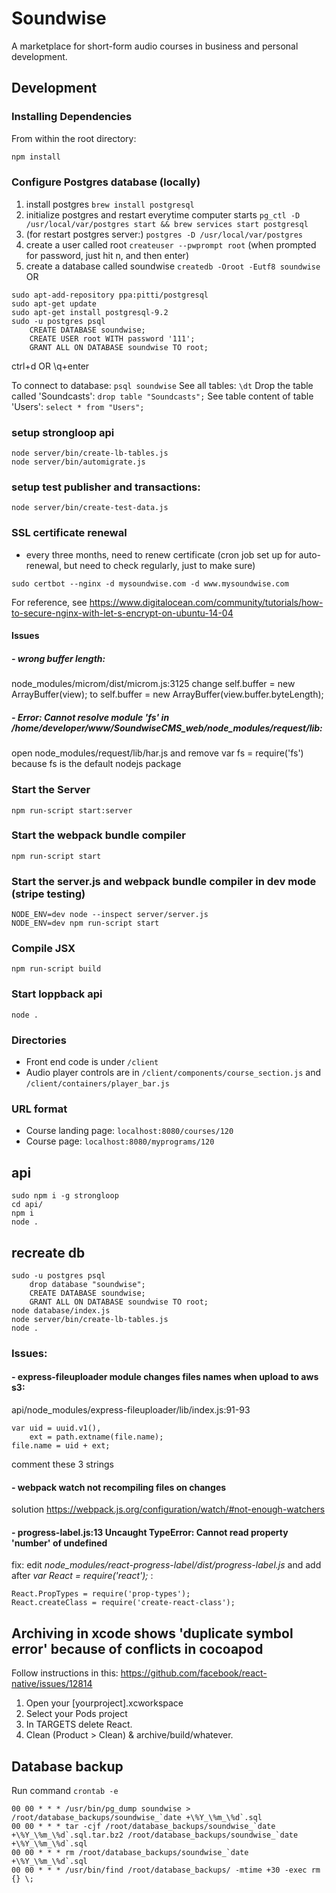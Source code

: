 # Soundwise

A marketplace for short-form audio courses in business and personal development.

## Development

### Installing Dependencies

From within the root directory:

```sh
npm install
```

### Configure Postgres database (locally)
1. install postgres
     ```brew install postgresql```
2. initialize postgres and restart everytime computer starts
     ```pg_ctl -D /usr/local/var/postgres start && brew services start postgresql```
3. (for restart postgres server:)
     ```postgres -D /usr/local/var/postgres```
4. create a user called root
     ```createuser --pwprompt root```
   (when prompted for password, just hit n, and then enter)
5. create a database called soundwise
     ```createdb -Oroot -Eutf8 soundwise```
OR
```
sudo apt-add-repository ppa:pitti/postgresql
sudo apt-get update
sudo apt-get install postgresql-9.2
sudo -u postgres psql
    CREATE DATABASE soundwise;
    CREATE USER root WITH password '111';
    GRANT ALL ON DATABASE soundwise TO root;
```
ctrl+d OR \q+enter

To connect to database:
    ```psql soundwise```
See all tables:
    `\dt`
Drop the table called 'Soundcasts':
    `drop table "Soundcasts";`
See table content of table 'Users':
    `select * from "Users";`

### setup strongloop api
```
node server/bin/create-lb-tables.js
node server/bin/automigrate.js
```
### setup test publisher and transactions:
```
node server/bin/create-test-data.js
```

### SSL certificate renewal
- every three months, need to renew certificate (cron job set up for auto-renewal, but need to check regularly, just to make sure)
```
sudo certbot --nginx -d mysoundwise.com -d www.mysoundwise.com
```
For reference, see https://www.digitalocean.com/community/tutorials/how-to-secure-nginx-with-let-s-encrypt-on-ubuntu-14-04

#### Issues

##### - wrong buffer length:
node_modules/microm/dist/microm.js:3125
change
self.buffer = new ArrayBuffer(view);
to
self.buffer = new ArrayBuffer(view.buffer.byteLength);

##### - Error: Cannot resolve module 'fs' in /home/developer/www/SoundwiseCMS_web/node_modules/request/lib:
open node_modules/request/lib/har.js
and remove
var fs = require('fs')
because fs is the default nodejs package

### Start the Server

```
npm run-script start:server
```

### Start the webpack bundle compiler

```
npm run-script start
```

### Start the server.js and webpack bundle compiler in dev mode (stripe testing)

```
NODE_ENV=dev node --inspect server/server.js
NODE_ENV=dev npm run-script start
```

### Compile JSX

```
npm run-script build
```

### Start loppback api

```
node .
```

### Directories
- Front end code is under `/client`
- Audio player controls are in `/client/components/course_section.js` and `/client/containers/player_bar.js`

### URL format
- Course landing page: `localhost:8080/courses/120`
- Course page: `localhost:8080/myprograms/120`

## api
```
sudo npm i -g strongloop
cd api/
npm i
node .
```

## recreate db
```
sudo -u postgres psql
    drop database "soundwise";
    CREATE DATABASE soundwise;
    GRANT ALL ON DATABASE soundwise TO root;
node database/index.js
node server/bin/create-lb-tables.js
node .
```

### Issues:

#### - express-fileuploader module changes files names when upload to aws s3:
api/node_modules/express-fileuploader/lib/index.js:91-93
```
var uid = uuid.v1(),
    ext = path.extname(file.name);
file.name = uid + ext;
```
comment these 3 strings

#### - webpack watch not recompiling files on changes
solution https://webpack.js.org/configuration/watch/#not-enough-watchers

#### - progress-label.js:13 Uncaught TypeError: Cannot read property 'number' of undefined
fix: edit *node_modules/react-progress-label/dist/progress-label.js*
and add after   *var React = require('react');*   :
```
React.PropTypes = require('prop-types');
React.createClass = require('create-react-class');
```


## Archiving in xcode shows 'duplicate symbol error' because of conflicts in cocoapod

Follow instructions in this:
https://github.com/facebook/react-native/issues/12814

1. Open your [yourproject].xcworkspace
2. Select your Pods project
3. In TARGETS delete React.
4. Clean (Product > Clean) & archive/build/whatever.

## Database backup

Run command `crontab -e`
```
00 00 * * * /usr/bin/pg_dump soundwise > /root/database_backups/soundwise_`date +\%Y_\%m_\%d`.sql
00 00 * * * tar -cjf /root/database_backups/soundwise_`date +\%Y_\%m_\%d`.sql.tar.bz2 /root/database_backups/soundwise_`date +\%Y_\%m_\%d`.sql
00 00 * * * rm /root/database_backups/soundwise_`date +\%Y_\%m_\%d`.sql
00 00 * * * /usr/bin/find /root/database_backups/ -mtime +30 -exec rm {} \;
```

